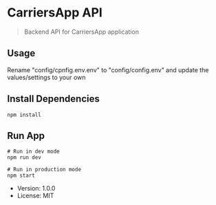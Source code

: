 # CarriersApp API

> Backend API for CarriersApp application

## Usage

Rename "config/cpnfig.env.env" to "config/config.env" and update the values/settings to your own

## Install Dependencies

```
npm install
```

## Run App

```
# Run in dev mode
npm run dev

# Run in production mode
npm start
```

- Version: 1.0.0
- License: MIT
